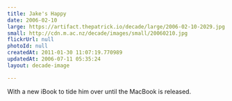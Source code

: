 ```yaml
---
title: Jake's Happy
date: 2006-02-10
large: https://artifact.thepatrick.io/decade/large/2006-02-10-2029.jpg
small: http://cdn.m.ac.nz/decade/images/small/20060210.jpg
flickrUrl: null
photoId: null
createdAt: 2011-01-30 11:07:19.770989
updatedAt: 2006-07-11 05:35:24
layout: decade-image

---
```

With a new iBook to tide him over until the MacBook is released.
